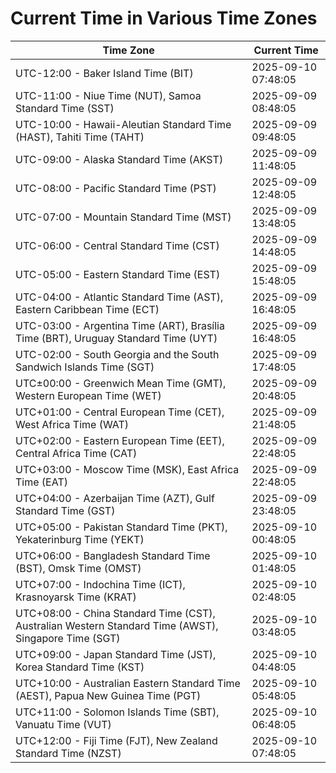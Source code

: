 # Current Time in Various Time Zones

| Time Zone | Current Time |
|-----------|--------------|
| UTC-12:00 - Baker Island Time (BIT) | 2025-09-10 07:48:05 |
| UTC-11:00 - Niue Time (NUT), Samoa Standard Time (SST) | 2025-09-09 08:48:05 |
| UTC-10:00 - Hawaii-Aleutian Standard Time (HAST), Tahiti Time (TAHT) | 2025-09-09 09:48:05 |
| UTC-09:00 - Alaska Standard Time (AKST) | 2025-09-09 11:48:05 |
| UTC-08:00 - Pacific Standard Time (PST) | 2025-09-09 12:48:05 |
| UTC-07:00 - Mountain Standard Time (MST) | 2025-09-09 13:48:05 |
| UTC-06:00 - Central Standard Time (CST) | 2025-09-09 14:48:05 |
| UTC-05:00 - Eastern Standard Time (EST) | 2025-09-09 15:48:05 |
| UTC-04:00 - Atlantic Standard Time (AST), Eastern Caribbean Time (ECT) | 2025-09-09 16:48:05 |
| UTC-03:00 - Argentina Time (ART), Brasília Time (BRT), Uruguay Standard Time (UYT) | 2025-09-09 16:48:05 |
| UTC-02:00 - South Georgia and the South Sandwich Islands Time (SGT) | 2025-09-09 17:48:05 |
| UTC±00:00 - Greenwich Mean Time (GMT), Western European Time (WET) | 2025-09-09 20:48:05 |
| UTC+01:00 - Central European Time (CET), West Africa Time (WAT) | 2025-09-09 21:48:05 |
| UTC+02:00 - Eastern European Time (EET), Central Africa Time (CAT) | 2025-09-09 22:48:05 |
| UTC+03:00 - Moscow Time (MSK), East Africa Time (EAT) | 2025-09-09 22:48:05 |
| UTC+04:00 - Azerbaijan Time (AZT), Gulf Standard Time (GST) | 2025-09-09 23:48:05 |
| UTC+05:00 - Pakistan Standard Time (PKT), Yekaterinburg Time (YEKT) | 2025-09-10 00:48:05 |
| UTC+06:00 - Bangladesh Standard Time (BST), Omsk Time (OMST) | 2025-09-10 01:48:05 |
| UTC+07:00 - Indochina Time (ICT), Krasnoyarsk Time (KRAT) | 2025-09-10 02:48:05 |
| UTC+08:00 - China Standard Time (CST), Australian Western Standard Time (AWST), Singapore Time (SGT) | 2025-09-10 03:48:05 |
| UTC+09:00 - Japan Standard Time (JST), Korea Standard Time (KST) | 2025-09-10 04:48:05 |
| UTC+10:00 - Australian Eastern Standard Time (AEST), Papua New Guinea Time (PGT) | 2025-09-10 05:48:05 |
| UTC+11:00 - Solomon Islands Time (SBT), Vanuatu Time (VUT) | 2025-09-10 06:48:05 |
| UTC+12:00 - Fiji Time (FJT), New Zealand Standard Time (NZST) | 2025-09-10 07:48:05 |

